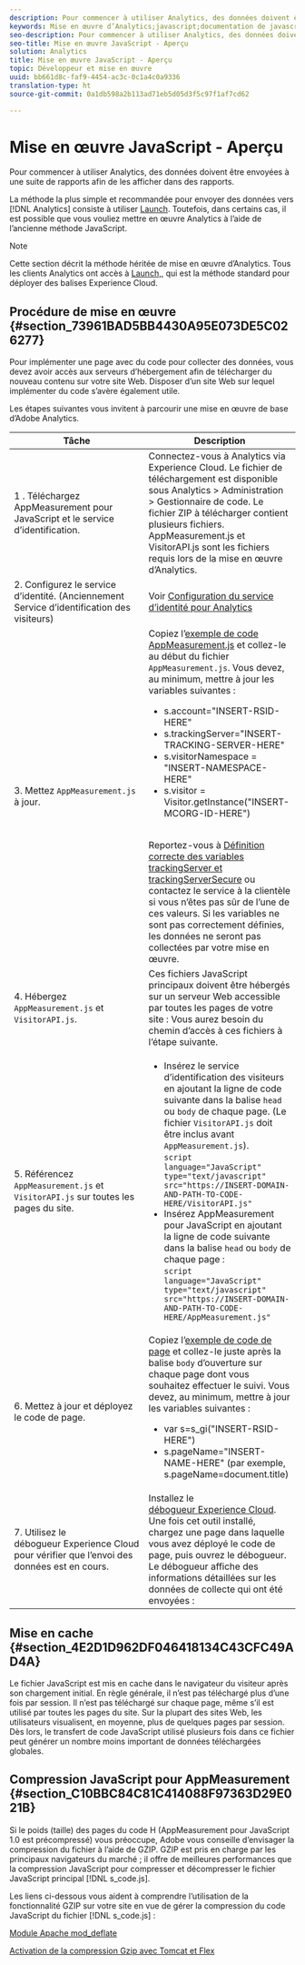 ```yaml
---
description: Pour commencer à utiliser Analytics, des données doivent être envoyées à une suite de rapports afin de les afficher dans des rapports.
keywords: Mise en œuvre d’Analytics;javascript;documentation de javascript;appmeasurement;télécharger appmeasurement;service d’identité;visitorapi.js;mise en cache;compression d’appmeasurement
seo-description: Pour commencer à utiliser Analytics, des données doivent être envoyées à une suite de rapports afin de les afficher dans des rapports.
seo-title: Mise en œuvre JavaScript - Aperçu
solution: Analytics
title: Mise en œuvre JavaScript - Aperçu
topic: Développeur et mise en œuvre
uuid: bb661d8c-faf9-4454-ac3c-0c1a4c0a9336
translation-type: ht
source-git-commit: 0a1db598a2b113ad71eb5d05d3f5c97f1af7cd62

---
```



# Mise en œuvre JavaScript - Aperçu

Pour commencer à utiliser Analytics, des données doivent être envoyées à une suite de rapports afin de les afficher dans des rapports.

La méthode la plus simple et recommandée pour envoyer des données vers [!DNL Analytics] consiste à utiliser [Launch](/help/implement/implement-with-launch/create-analytics-property.md). Toutefois, dans certains cas, il est possible que vous vouliez mettre en œuvre Analytics à l’aide de l’ancienne méthode JavaScript.

>[!NOTE]
>
>Cette section décrit la méthode héritée de mise en œuvre d’Analytics. Tous les clients Analytics ont accès à [Launch,](/help/implement/implement-with-launch/create-analytics-property.md), qui est la méthode standard pour déployer des balises Experience Cloud.

## Procédure de mise en œuvre {#section_73961BAD5BB4430A95E073DE5C026277}

Pour implémenter une page avec du code pour collecter des données, vous devez avoir accès aux serveurs d’hébergement afin de télécharger du nouveau contenu sur votre site Web. Disposer d’un site Web sur lequel implémenter du code s’avère également utile.

Les étapes suivantes vous invitent à parcourir une mise en œuvre de base d’Adobe Analytics.

| Tâche | Description |
|--- |--- |
| 1 . Téléchargez AppMeasurement pour JavaScript et le service d’identification. | Connectez-vous à Analytics via Experience Cloud. Le fichier de téléchargement est disponible sous Analytics &gt; Administration &gt; Gestionnaire de code.  Le fichier ZIP à télécharger contient plusieurs fichiers.  AppMeasurement.js et VisitorAPI.js sont les fichiers requis lors de la mise en œuvre d’Analytics. |
| 2. Configurez le service d’identité. (Anciennement Service d’identification des visiteurs) | Voir [Configuration du service d’identité pour Analytics](https://docs.adobe.com/content/help/en/id-service/using/home.html.) |
| 3. Mettez `AppMeasurement.js` à jour. | Copiez l’[exemple de code AppMeasurement.js](https://docs.adobe.com/content/help/en/analytics/implementation/javascript-implementation/appmeasure-mjs-pagecode.html#section_4351543F2D6049218E18B48769D471E2) et collez-le au début du fichier `AppMeasurement.js`. Vous devez, au minimum, mettre à jour les variables suivantes :<ul><li>s.account="INSERT-RSID-HERE"</li><li>s.trackingServer="INSERT-TRACKING-SERVER-HERE"</li><li>s.visitorNamespace = "INSERT-NAMESPACE-HERE"</li><li>s.visitor = Visitor.getInstance("INSERT-MCORG-ID-HERE")</li></ul><br>Reportez-vous à [Définition correcte des variables trackingServer et trackingServerSecure](https://helpx.adobe.com/fr/analytics/kb/determining-data-center.html) ou contactez le service à la clientèle si vous n’êtes pas sûr de l’une de ces valeurs. Si les variables ne sont pas correctement définies, les données ne seront pas collectées par votre mise en œuvre.</br> |
| 4. Hébergez `AppMeasurement.js` et `VisitorAPI.js`. | Ces fichiers JavaScript principaux doivent être hébergés sur un serveur Web accessible par toutes les pages de votre site : Vous aurez besoin du chemin d’accès à ces fichiers à l’étape suivante. |
| 5. Référencez `AppMeasurement.js` et `VisitorAPI.js` sur toutes les pages du site. | <ul><li>Insérez le service d’identification des visiteurs en ajoutant la ligne de code suivante dans la balise `head` ou `body` de chaque page. (Le fichier `VisitorAPI.js` doit être inclus avant `AppMeasurement.js`).<br>`script language="JavaScript" type="text/javascript" src="https://INSERT-DOMAIN-AND-PATH-TO-CODE-HERE/VisitorAPI.js"`</br></li><li>Insérez AppMeasurement pour JavaScript en ajoutant la ligne de code suivante dans la balise `head` ou `body` de chaque page :<br>`script language="JavaScript" type="text/javascript"  src="https://INSERT-DOMAIN-AND-PATH-TO-CODE-HERE/AppMeasurement.js"`</br></li></ul> |
| 6. Mettez à jour et déployez le code de page. | Copiez l’[exemple de code de page](https://docs.adobe.com/content/help/en/analytics/implementation/javascript-implementation/appmeasure-mjs-pagecode.html#section_042412C29CC249E298F19B2BC2F43CE7) et collez-le juste après la balise `body` d’ouverture sur chaque page dont vous souhaitez effectuer le suivi. Vous devez, au minimum, mettre à jour les variables suivantes :<ul><li>var s=s_gi("INSERT-RSID-HERE")</li><li>s.pageName="INSERT-NAME-HERE" (par exemple, s.pageName=document.title)</li></ul> |
| 7. Utilisez le débogueur Experience Cloud pour vérifier que l’envoi des données est en cours. | Installez le [débogueur Experience Cloud](https://docs.adobe.com/content/help/en/analytics/implementation/testing-and-validation/debugger.html#concept_B26FFE005EDD4E0FACB3117AE3E95AA2). Une fois cet outil installé, chargez une page dans laquelle vous avez déployé le code de page, puis ouvrez le débogueur. Le débogueur affiche des informations détaillées sur les données de collecte qui ont été envoyées : |

## Mise en cache {#section_4E2D1D962DF046418134C43CFC49AD4A}

Le fichier JavaScript est mis en cache dans le navigateur du visiteur après son chargement initial. En règle générale, il n’est pas téléchargé plus d’une fois par session. Il n’est pas téléchargé sur chaque page, même s’il est utilisé par toutes les pages du site. Sur la plupart des sites Web, les utilisateurs visualisent, en moyenne, plus de quelques pages par session. Dès lors, le transfert de code JavaScript utilisé plusieurs fois dans ce fichier peut générer un nombre moins important de données téléchargées globales.

## Compression JavaScript pour AppMeasurement {#section_C10BBC84C81C414088F97363D29E021B}

Si le poids (taille) des pages du code H (AppMeasurement pour JavaScript 1.0 est précompressé) vous préoccupe, Adobe vous conseille d’envisager la compression du fichier à l’aide de GZIP. GZIP est pris en charge par les principaux navigateurs du marché ; il offre de meilleures performances que la compression JavaScript pour compresser et décompresser le fichier JavaScript principal [!DNL s_code.js].

Les liens ci-dessous vous aident à comprendre l’utilisation de la fonctionnalité GZIP sur votre site en vue de gérer la compression du code JavaScript du fichier [!DNL s_code.js] :

[Module Apache mod_deflate](https://httpd.apache.org/docs/2.0/mod/mod_deflate.html)

[Activation de la compression Gzip avec Tomcat et Flex](https://www.cubicleman.com/2007/04/06/enabling-gzip-compression-with-tomcat-and-flex/)
